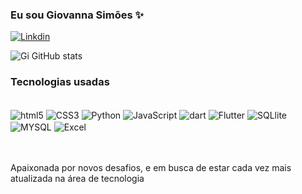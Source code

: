 ### Eu sou Giovanna Simões ✨
[![Linkdin](https://img.shields.io/badge/LinkedIn-0077B5?style=for-the-badge&logo=linkedin&logoColor=white)](https://www.linkedin.com/in/giovanna-sim%C3%B5es-342065194/)


![Gi GitHub stats](https://github-readme-stats.vercel.app/api?username=gisimoes2&show_icons=true&theme=radical)

### Tecnologias usadas

<div style="display: inline_blocks"><br/>
<img align="center" alt="html5" src="https://img.shields.io/badge/HTML-239120?style=for-the-badge&logo=html5&logoColor=white">
<img align="center" alt="CSS3" src="https://img.shields.io/badge/CSS-239120?&style=for-the-badge&logo=css3&logoColor=white">
<img align="center" alt="Python" src="https://img.shields.io/badge/Python-3776AB?style=for-the-badge&logo=python&logoColor=white">
<img align="center" alt="JavaScript" src="https://img.shields.io/badge/JavaScript-F7DF1E?style=for-the-badge&logo=javascript&logoColor=black">
<img align="center" alt="dart" src="https://img.shields.io/badge/Dart-0175C2?style=for-the-badge&logo=dart&logoColor=white">
<img align="center" alt="Flutter" src="https://img.shields.io/badge/Flutter-02569B?style=for-the-badge&logo=flutter&logoColor=white">
<img align="center" alt="SQLlite" src="https://img.shields.io/badge/SQLite-07405E?style=for-the-badge&logo=sqlite&logoColor=white">
<img align="center" alt="MYSQL" src="https://img.shields.io/badge/MySQL-00000F?style=for-the-badge&logo=mysql&logoColor=white">
<img align="center" alt="Excel" src="https://img.shields.io/badge/Microsoft_Excel-217346?style=for-the-badge&logo=microsoft-excel&logoColor=white">

</div>
<br>
<br>


Apaixonada por novos desafios, e em busca de estar cada vez mais atualizada na área de tecnologia
